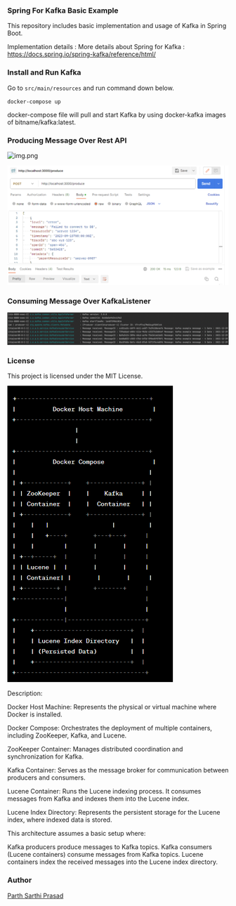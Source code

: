 ### Spring For Kafka Basic Example

This repository includes basic implementation and usage of Kafka in Spring Boot.

Implementation details :
More details about Spring for Kafka : https://docs.spring.io/spring-kafka/reference/html/

### Install and Run Kafka

Go to `src/main/resources` and run command down below.

```
docker-compose up
```

docker-compose file will pull and start Kafka by using docker-kafka images of bitname/kafka:latest.


### Producing Message Over Rest API

![img.png](produce-msg.png)

![img.png](img.png)

### Consuming Message Over KafkaListener

![img_1.png](consume-msg.png)

### License

This project is licensed under the MIT License.


![img_1.png](img_1.png)

Description:

Docker Host Machine: Represents the physical or virtual machine where Docker is installed.

Docker Compose: Orchestrates the deployment of multiple containers, including ZooKeeper, Kafka, and Lucene.

ZooKeeper Container: Manages distributed coordination and synchronization for Kafka.

Kafka Container: Serves as the message broker for communication between producers and consumers.

Lucene Container: Runs the Lucene indexing process. It consumes messages from Kafka and indexes them into the Lucene index.

Lucene Index Directory: Represents the persistent storage for the Lucene index, where indexed data is stored.

This architecture assumes a basic setup where:

Kafka producers produce messages to Kafka topics.
Kafka consumers (Lucene containers) consume messages from Kafka topics.
Lucene containers index the received messages into the Lucene index directory.

### Author

[Parth Sarthi Prasad](https://www.linkedin.com/in/psarthi2)
